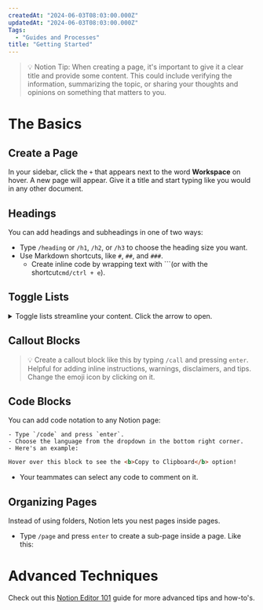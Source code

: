 ```yaml
---
createdAt: "2024-06-03T08:03:00.000Z"
updatedAt: "2024-06-03T08:03:00.000Z"
Tags:
  - "Guides and Processes"
title: "Getting Started"
---
```


> 💡 Notion Tip: When creating a page, it's important to give it a clear title and provide some content. This could include verifying the information, summarizing the topic, or sharing your thoughts and opinions on something that matters to you.

# The Basics

## Create a Page

In your sidebar, click the `+` that appears next to the word **Workspace** on hover. A new page will appear. Give it a title and start typing like you would in any other document.

## Headings

You can add headings and subheadings in one of two ways:

- Type `/heading` or `/h1`, `/h2`, or `/h3` to choose the heading size you want.
- Use Markdown shortcuts, like `#`, `##`, and `###`.
  - Create inline code by wrapping text with ```(or with the shortcut`cmd/ctrl + e`).

## Toggle Lists

<details>
  <summary>Toggle lists streamline your content. Click the arrow to open.</summary>

- Click the arrow again to hide this content.
- Create a toggle by typing `/toggle` and pressing `enter`.
- You can add anything to toggles, including images and embeds.

  </details>

## Callout Blocks

> 💡 Create a callout block like this by typing `/call` and pressing `enter`.  
> Helpful for adding inline instructions, warnings, disclaimers, and tips.  
> Change the emoji icon by clicking on it.

## Code Blocks

You can add code notation to any Notion page:

    - Type `/code` and press `enter`.
    - Choose the language from the dropdown in the bottom right corner.
    - Here's an example:

```html
Hover over this block to see the <b>Copy to Clipboard</b> option!
```

- Your teammates can select any code to comment on it.

## Organizing Pages

Instead of using folders, Notion lets you nest pages inside pages.

- Type `/page` and press `enter` to create a sub-page inside a page. Like this:

# Advanced Techniques

Check out this [Notion Editor 101](https://www.notion.so/notion/Notion-editor-101-create-and-edit-68c7c67047494fdb87d50185429df93e) guide for more advanced tips and how-to's.
